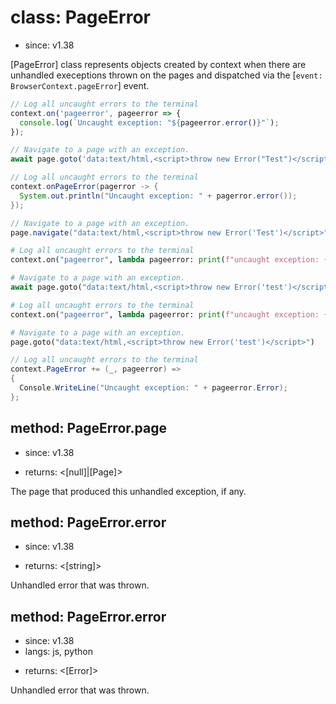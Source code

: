 # class: PageError
* since: v1.38

[PageError] class represents objects created by context when there are unhandled
execeptions thrown on the pages and dispatched via the [`event: BrowserContext.pageError`] event.

```js
// Log all uncaught errors to the terminal
context.on('pageerror', pageerror => {
  console.log(`Uncaught exception: "${pageerror.error()}"`);
});

// Navigate to a page with an exception.
await page.goto('data:text/html,<script>throw new Error("Test")</script>');
```

```java
// Log all uncaught errors to the terminal
context.onPageError(pagerror -> {
  System.out.println("Uncaught exception: " + pagerror.error());
});

// Navigate to a page with an exception.
page.navigate("data:text/html,<script>throw new Error('Test')</script>");
```

```python async
# Log all uncaught errors to the terminal
context.on("pageerror", lambda pageerror: print(f"uncaught exception: {pageerror.error}"))

# Navigate to a page with an exception.
await page.goto("data:text/html,<script>throw new Error('test')</script>")
```

```python sync
# Log all uncaught errors to the terminal
context.on("pageerror", lambda pageerror: print(f"uncaught exception: {pageerror.error}"))

# Navigate to a page with an exception.
page.goto("data:text/html,<script>throw new Error('test')</script>")
```

```csharp
// Log all uncaught errors to the terminal
context.PageError += (_, pageerror) =>
{
  Console.WriteLine("Uncaught exception: " + pageerror.Error);
};
```

## method: PageError.page
* since: v1.38
- returns: <[null]|[Page]>

The page that produced this unhandled exception, if any.

## method: PageError.error
* since: v1.38
- returns: <[string]>

Unhandled error that was thrown.

## method: PageError.error
* since: v1.38
* langs: js, python
- returns: <[Error]>

Unhandled error that was thrown.
